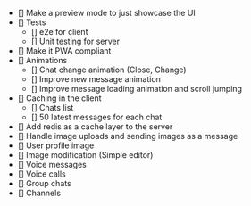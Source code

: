 - [] Make a preview mode to just showcase the UI
- [] Tests
  - [] e2e for client
  - [] Unit testing for server
- [] Make it PWA compliant
- [] Animations
  - [] Chat change animation (Close, Change)
  - [] Improve new message animation
  - [] Improve message loading animation and scroll jumping
- [] Caching in the client
  - [] Chats list
  - [] 50 latest messages for each chat
- [] Add redis as a cache layer to the server
- [] Handle image uploads and sending images as a message
- [] User profile image
- [] Image modification (Simple editor)
- [] Voice messages
- [] Voice calls
- [] Group chats
- [] Channels
